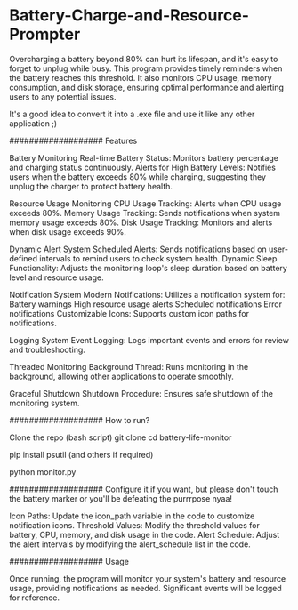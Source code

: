 # Battery-Charge-and-Resource-Prompter
Overcharging a battery beyond 80% can hurt its lifespan, and it's easy to forget to unplug while busy. This program provides timely reminders when the battery reaches this threshold. It also monitors CPU usage, memory consumption, and disk storage, ensuring optimal performance and alerting users to any potential issues.

It's a good idea to convert it into a .exe file and use it like any other application ;)

################### Features

Battery Monitoring Real-time Battery Status: Monitors battery percentage and charging status continuously. Alerts for High Battery Levels: Notifies users when the battery exceeds 80% while charging, suggesting they unplug the charger to protect battery health.

Resource Usage Monitoring CPU Usage Tracking: Alerts when CPU usage exceeds 80%. Memory Usage Tracking: Sends notifications when system memory usage exceeds 80%. Disk Usage Tracking: Monitors and alerts when disk usage exceeds 90%.

Dynamic Alert System Scheduled Alerts: Sends notifications based on user-defined intervals to remind users to check system health. Dynamic Sleep Functionality: Adjusts the monitoring loop's sleep duration based on battery level and resource usage.

Notification System Modern Notifications: Utilizes a notification system for: Battery warnings High resource usage alerts Scheduled notifications Error notifications Customizable Icons: Supports custom icon paths for notifications.

Logging System Event Logging: Logs important events and errors for review and troubleshooting.

Threaded Monitoring Background Thread: Runs monitoring in the background, allowing other applications to operate smoothly.

Graceful Shutdown Shutdown Procedure: Ensures safe shutdown of the monitoring system.

################### How to run?

Clone the repo (bash script) git clone cd battery-life-monitor

pip install psutil (and others if required)

python monitor.py

################### Configure it if you want, but please don't touch the battery marker or you'll be defeating the purrrpose nyaa!

Icon Paths: Update the icon_path variable in the code to customize notification icons. Threshold Values: Modify the threshold values for battery, CPU, memory, and disk usage in the code. Alert Schedule: Adjust the alert intervals by modifying the alert_schedule list in the code.

################### Usage

Once running, the program will monitor your system's battery and resource usage, providing notifications as needed. Significant events will be logged for reference.
